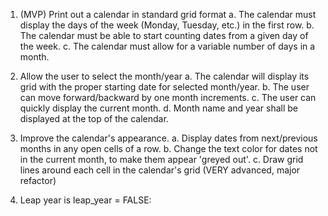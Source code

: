 1. (MVP) Print out a calendar in standard grid format
   a. The calendar must display the days of the week (Monday, Tuesday, etc.) in the first row.
   b. The calendar must be able to start counting dates from a given day of the week.
   c. The calendar must allow for a variable number of days in a month.

2. Allow the user to select the month/year
   a. The calendar will display its grid with the proper starting date for selected month/year.
   b. The user can move forward/backward by one month increments.
   c. The user can quickly display the current month.
   d. Month name and year shall be displayed at the top of the calendar.

3. Improve the calendar's appearance.
   a. Display dates from next/previous months in any open cells of a row.
   b. Change the text color for dates not in the current month, to make them appear 'greyed out'.
   c. Draw grid lines around each cell in the calendar's grid (VERY advanced, major refactor)

4. Leap year
   is leap_year = FALSE:
